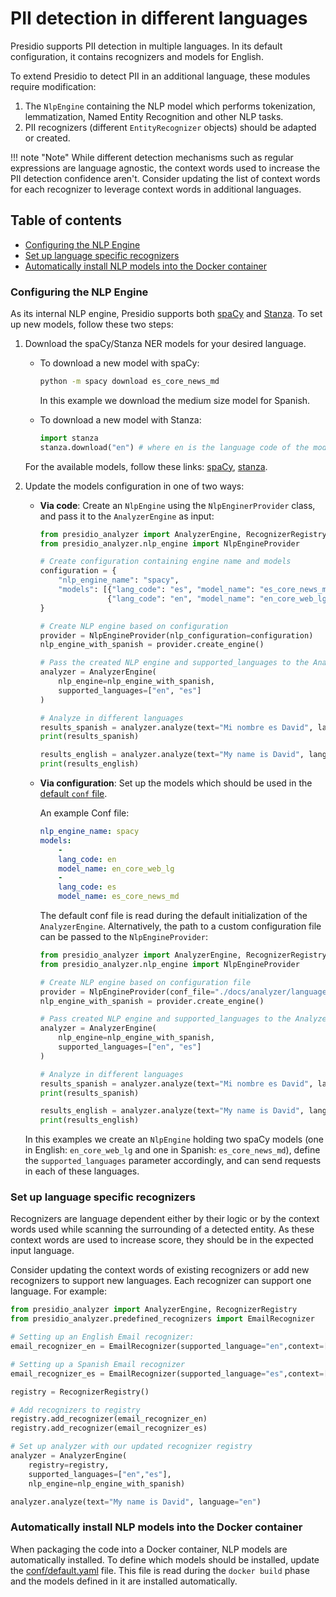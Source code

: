 # PII detection in different languages

Presidio supports PII detection in multiple languages.
In its default configuration, it contains recognizers and models for English.

To extend Presidio to detect PII in an additional language, these modules require modification:

1. The `NlpEngine` containing the NLP model which performs tokenization,
lemmatization, Named Entity Recognition and other NLP tasks.
2. PII recognizers (different `EntityRecognizer` objects) should be adapted or created.

!!! note "Note"
    While different detection mechanisms such as regular expressions are language agnostic, the context words used to increase the PII detection confidence aren't. Consider updating the list of context words for each recognizer to leverage context words in additional languages.

## Table of contents

- [Configuring the NLP Engine](#configuring-the-nlp-engine)
- [Set up language specific recognizers](#set-up-language-specific-recognizers)
- [Automatically install NLP models into the Docker container](#automatically-install-nlp-models-into-the-docker-container)

### Configuring the NLP Engine

As its internal NLP engine, Presidio supports both [spaCy](https://spacy.io/usage/models)
and [Stanza](https://github.com/stanfordnlp/stanza). To set up new models, follow these two steps:

1. Download the spaCy/Stanza NER models for your desired language.

    - To download a new model with spaCy:

        ```sh
        python -m spacy download es_core_news_md
        ```

        In this example we download the medium size model for Spanish.

    - To download a new model with Stanza:

        <!--exdown-skip-->
        ```python
        import stanza
        stanza.download("en") # where en is the language code of the model.
        ```

    For the available models, follow these links: [spaCy](https://spacy.io/usage/models), [stanza](https://stanfordnlp.github.io/stanza/available_models.html#available-ner-models).

2. Update the models configuration in one of two ways:
    - **Via code**: Create an `NlpEngine` using the `NlpEnginerProvider` class, and pass it to the `AnalyzerEngine` as input:

        ```python
        from presidio_analyzer import AnalyzerEngine, RecognizerRegistry
        from presidio_analyzer.nlp_engine import NlpEngineProvider

        # Create configuration containing engine name and models
        configuration = {
            "nlp_engine_name": "spacy",
            "models": [{"lang_code": "es", "model_name": "es_core_news_md"},
                       {"lang_code": "en", "model_name": "en_core_web_lg"}],
        }

        # Create NLP engine based on configuration
        provider = NlpEngineProvider(nlp_configuration=configuration)
        nlp_engine_with_spanish = provider.create_engine()

        # Pass the created NLP engine and supported_languages to the AnalyzerEngine
        analyzer = AnalyzerEngine(
            nlp_engine=nlp_engine_with_spanish, 
            supported_languages=["en", "es"]
        )

        # Analyze in different languages
        results_spanish = analyzer.analyze(text="Mi nombre es David", language="es")
        print(results_spanish)

        results_english = analyzer.analyze(text="My name is David", language="en")
        print(results_english)
        ```

    - **Via configuration**: Set up the models which should be used in the [default `conf` file](https://github.com/microsoft/presidio/blob/master/presidio-analyzer/conf/default.yaml).

        An example Conf file:

        ```yaml
        nlp_engine_name: spacy
        models:
            -
            lang_code: en
            model_name: en_core_web_lg
            -
            lang_code: es
            model_name: es_core_news_md 
        ```

        The default conf file is read during the default initialization of the `AnalyzerEngine`. Alternatively, the path to a custom configuration file can be passed to the `NlpEngineProvider`:

        ```python
        from presidio_analyzer import AnalyzerEngine, RecognizerRegistry
        from presidio_analyzer.nlp_engine import NlpEngineProvider

        # Create NLP engine based on configuration file
        provider = NlpEngineProvider(conf_file="./docs/analyzer/languages-config.yml")
        nlp_engine_with_spanish = provider.create_engine()

        # Pass created NLP engine and supported_languages to the AnalyzerEngine
        analyzer = AnalyzerEngine(
            nlp_engine=nlp_engine_with_spanish, 
            supported_languages=["en", "es"]
        )

        # Analyze in different languages
        results_spanish = analyzer.analyze(text="Mi nombre es David", language="es")
        print(results_spanish)

        results_english = analyzer.analyze(text="My name is David", language="en")
        print(results_english)
        ```

    In this examples we create an `NlpEngine` holding two spaCy models (one in English: `en_core_web_lg` and one in Spanish: `es_core_news_md`), define the `supported_languages` parameter accordingly, and can send requests in each of these languages.

### Set up language specific recognizers

Recognizers are language dependent either by their logic or by the context words used while scanning the surrounding of a detected entity.
As these context words are used to increase score, they should be in the expected input language.

Consider updating the context words of existing recognizers or add new recognizers to support new languages.
Each recognizer can support one language. For example:

```python
from presidio_analyzer import AnalyzerEngine, RecognizerRegistry
from presidio_analyzer.predefined_recognizers import EmailRecognizer

# Setting up an English Email recognizer:
email_recognizer_en = EmailRecognizer(supported_language="en",context=["email","mail"])

# Setting up a Spanish Email recognizer
email_recognizer_es = EmailRecognizer(supported_language="es",context=["correo","electrónico"])

registry = RecognizerRegistry()

# Add recognizers to registry
registry.add_recognizer(email_recognizer_en)
registry.add_recognizer(email_recognizer_es)

# Set up analyzer with our updated recognizer registry
analyzer = AnalyzerEngine(
    registry=registry,
    supported_languages=["en","es"],
    nlp_engine=nlp_engine_with_spanish)

analyzer.analyze(text="My name is David", language="en")
```

### Automatically install NLP models into the Docker container

When packaging the code into a Docker container, NLP models are automatically installed.
To define which models should be installed,
update the [conf/default.yaml](https://github.com/microsoft/presidio/blob/master/presidio-analyzer/conf/default.yaml) file. This file is read during
the `docker build` phase and the models defined in it are installed automatically.
